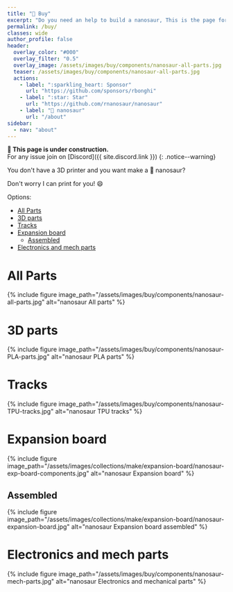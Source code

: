 ```yaml
---
title: "🛒 Buy"
excerpt: "Do you need an help to build a nanosaur, This is the page for you!"
permalink: /buy/
classes: wide
author_profile: false
header:
  overlay_color: "#000"
  overlay_filter: "0.5"
  overlay_image: /assets/images/buy/components/nanosaur-all-parts.jpg
  teaser: /assets/images/buy/components/nanosaur-all-parts.jpg
  actions:
    - label: ":sparkling_heart: Sponsor"
      url: "https://github.com/sponsors/rbonghi"
    - label: ":star: Star"
      url: "https://github.com/rnanosaur/nanosaur"
    - label: "🦕 nanosaur"
      url: "/about"
sidebar:
  - nav: "about"
---
```


**:construction: This page is under construction.**<br/>For any issue join on [Discord]({{ site.discord.link }})
{: .notice--warning}

You don't have a 3D printer and you want make a 🦕 nanosaur?

Don't worry I can print for you! :smile:

Options:

- [All Parts](#all-parts)
- [3D parts](#3d-parts)
- [Tracks](#tracks)
- [Expansion board](#expansion-board)
  - [Assembled](#assembled)
- [Electronics and mech parts](#electronics-and-mech-parts)

# All Parts

{% include figure image_path="/assets/images/buy/components/nanosaur-all-parts.jpg" alt="nanosaur All parts" %}

# 3D parts

{% include figure image_path="/assets/images/buy/components/nanosaur-PLA-parts.jpg" alt="nanosaur PLA parts" %}

# Tracks

{% include figure image_path="/assets/images/buy/components/nanosaur-TPU-tracks.jpg" alt="nanosaur TPU tracks" %}

# Expansion board

{% include figure image_path="/assets/images/collections/make/expansion-board/nanosaur-exp-board-components.jpg" alt="nanosaur Expansion board" %}

## Assembled

{% include figure image_path="/assets/images/collections/make/expansion-board/nanosaur-expansion-board.jpg" alt="nanosaur Expansion board assembled" %}

# Electronics and mech parts

{% include figure image_path="/assets/images/buy/components/nanosaur-mech-parts.jpg" alt="nanosaur Electronics and mechanical parts" %}
